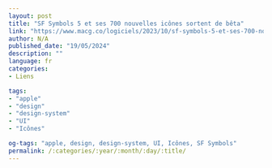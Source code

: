 ```yaml
---
layout: post
title: "SF Symbols 5 et ses 700 nouvelles icônes sortent de bêta"
link: "https://www.macg.co/logiciels/2023/10/sf-symbols-5-et-ses-700-nouvelles-icones-sortent-de-beta-139665"
author: N/A
published_date: "19/05/2024"
description: ""
language: fr
categories:
- Liens

tags:
- "apple"
- "design"
- "design-system"
- "UI"
- "Icônes"

og-tags: "apple, design, design-system, UI, Icônes, SF Symbols"
permalink: /:categories/:year/:month/:day/:title/
---
```


